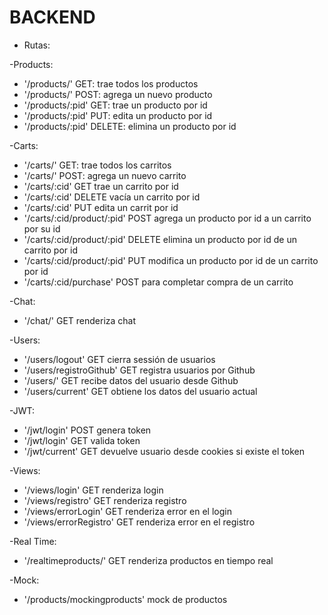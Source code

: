 # BACKEND

* Rutas:

 -Products:

- '/products/' GET: trae todos los productos <br>
- '/products/' POST: agrega un nuevo producto <br>
- '/products/:pid' GET: trae un producto por id <br>
- '/products/:pid' PUT: edita un producto por id <br>
- '/products/:pid' DELETE: elimina un producto por id <br>


 -Carts:

- '/carts/' GET: trae todos los carritos <br>
- '/carts/' POST: agrega un nuevo carrito <br>
- '/carts/:cid' GET trae un carrito por id <br>
- '/carts/:cid' DELETE vacía un carrito por id <br>
- '/carts/:cid' PUT edita un carrit por id <br>
- '/carts/:cid/product/:pid' POST agrega un producto por id a un carrito por su id <br>
- '/carts/:cid/product/:pid' DELETE elimina un producto por id de un carrito por id <br>
- '/carts/:cid/product/:pid' PUT modifica un producto por id de un carrito por id <br>
- '/carts/:cid/purchase' POST para completar compra de un carrito <br>

 -Chat:

- '/chat/' GET renderiza chat <br>


 -Users:

- '/users/logout' GET cierra sessión de usuarios <br>
- '/users/registroGithub' GET registra usuarios por Github <br>
- '/users/' GET recibe datos del usuario desde Github <br>
- '/users/current' GET obtiene los datos del usuario actual <br>


 -JWT:

- '/jwt/login' POST genera token <br>
- '/jwt/login' GET valida token <br>
- '/jwt/current' GET devuelve usuario desde cookies si existe el token <br>


 -Views:

- '/views/login' GET renderiza login <br>
- '/views/registro' GET renderiza registro <br>
- '/views/errorLogin' GET renderiza error en el login <br>
- '/views/errorRegistro' GET renderiza error en el registro <br>


 -Real Time:

- '/realtimeproducts/' GET renderiza productos en tiempo real <br>


 -Mock:
- '/products/mockingproducts' mock de productos <br>
